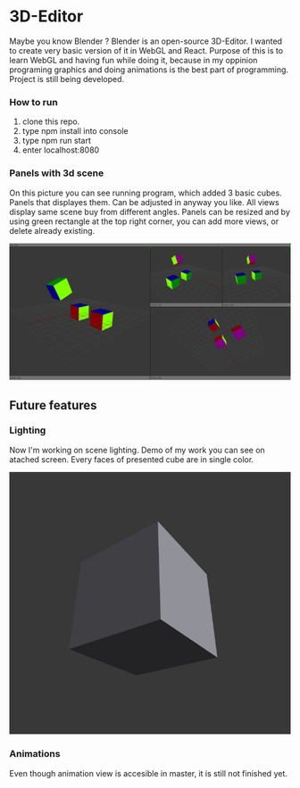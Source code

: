 # 3D-Editor

Maybe you know Blender ? Blender is an open-source 3D-Editor. I wanted to create very basic version of it in WebGL and React. Purpose of this is to learn WebGL and having fun while doing it, because in my oppinion programing graphics and doing animations is the best part of programming. Project is still being developed.

### How to run

1. clone this repo.
2. type npm install into console
3. type npm run start
4. enter localhost:8080

### Panels with 3d scene

On this picture you can see running program, which added 3 basic cubes. Panels that displayes them. Can be adjusted in anyway you like. All views display same scene buy from different angles. Panels can be resized and by using green rectangle at the top right corner, you can add more views, or delete already existing.

![](https://raw.githubusercontent.com/Meeve/3d-editor/master/images/Scene_View.JPG)

## Future features

### Lighting

Now I'm working on scene lighting. Demo of my work you can see on atached screen. Every faces of presented cube are in single color.

![](https://raw.githubusercontent.com/Meeve/3d-editor/master/images/Lighting.JPG)

### Animations

Even though animation view is accesible in master, it is still not finished yet.
